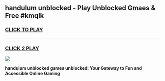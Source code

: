 
## handulum unblocked - Play Unblocked Gmaes & Free #kmqlk
<h3>
<a href="https://news.freeplayer.one?title=handulum_unblocked&ref=26F">CLICK TO PLAY</a></h3>
<hr>

<h3>
<a href="https://news.freeplayer.one?title=handulum_unblocked&ref=26F">CLICK 2 PLAY</a>
  
</h3>

<a href="https://news.freeplayer.one?title=handulum_unblocked&ref=26F/"><img src="https://clearcache.store/games.png"></a>


**handulum unblocked games unblocked: Your Gateway to Fun and Accessible Online Gaming**
